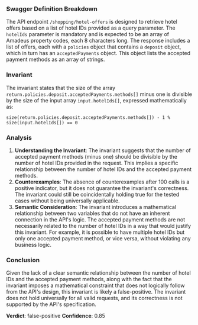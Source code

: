 ### Swagger Definition Breakdown
The API endpoint `/shopping/hotel-offers` is designed to retrieve hotel offers based on a list of hotel IDs provided as a query parameter. The `hotelIds` parameter is mandatory and is expected to be an array of Amadeus property codes, each 8 characters long. The response includes a list of offers, each with a `policies` object that contains a `deposit` object, which in turn has an `acceptedPayments` object. This object lists the accepted payment methods as an array of strings.

### Invariant
The invariant states that the size of the array `return.policies.deposit.acceptedPayments.methods[]` minus one is divisible by the size of the input array `input.hotelIds[]`, expressed mathematically as:

`size(return.policies.deposit.acceptedPayments.methods[]) - 1 % size(input.hotelIds[]) == 0`

### Analysis
1. **Understanding the Invariant**: The invariant suggests that the number of accepted payment methods (minus one) should be divisible by the number of hotel IDs provided in the request. This implies a specific relationship between the number of hotel IDs and the accepted payment methods.
2. **Counterexamples**: The absence of counterexamples after 100 calls is a positive indicator, but it does not guarantee the invariant's correctness. The invariant could still be coincidentally holding true for the tested cases without being universally applicable.
3. **Semantic Consideration**: The invariant introduces a mathematical relationship between two variables that do not have an inherent connection in the API's logic. The accepted payment methods are not necessarily related to the number of hotel IDs in a way that would justify this invariant. For example, it is possible to have multiple hotel IDs but only one accepted payment method, or vice versa, without violating any business logic.

### Conclusion
Given the lack of a clear semantic relationship between the number of hotel IDs and the accepted payment methods, along with the fact that the invariant imposes a mathematical constraint that does not logically follow from the API's design, this invariant is likely a false-positive. The invariant does not hold universally for all valid requests, and its correctness is not supported by the API's specification. 

**Verdict**: false-positive
**Confidence**: 0.85
